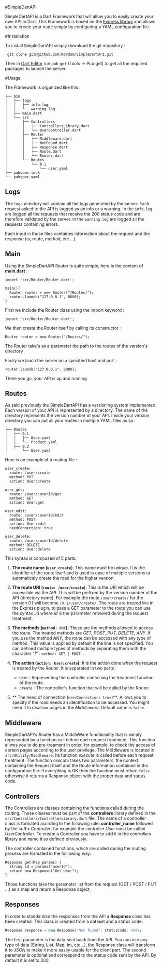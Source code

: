 #SimpleDartAPI

SimpleDartAPI is a Dart Framework that will allow you to easily create your own API in Dart.
This Framework is based on the [Express library](https://github.com/dartist/express) and allows you to create your route simply by configuring a YAML configuration file.

#Installation

To install SimpleDartAPI simply download the git repository :
```
 git clone git@github.com:Kordam/SimpleDartAPI.git
```
Then in [Dart Editor](https://www.dartlang.org/tools/editor/) run `pub get` (Tools -> Pub get) to get all the required packages to launch the server.

#Usage

The Framework is organized like this :

```
├── bin
│   ├── logs
│   │   ├── info.log
│   │   └── warning.log
│   ├── main.dart
│   └── src
│       ├── Controllers
│       │   ├── ControllersLibrary.dart
│       │   └── UserController.dart
│       ├── Router
│       │   ├── Middleware.dart
│       │   ├── NotFound.dart
│       │   ├── Response.dart
│       │   ├── Route.dart
│       │   └── Router.dart
│       └── Routes
│           └── 0.1
│               └── user.yaml
├── pubspec.lock
└── pubspec.yaml

```

## Logs

The `logs` directory will contain all the logs generated by the server. Each request asked to the API is logged as an info or a warning.
In the `info.log` are logged all the requests that receive the 200 status code and are therefore validated by the server.
In the `warning.log` are logged all the requests containing errors.

Each input in those files containes information about the request and the response (ip, route, method, etc ...)

## Main

Using the SimpleDartAPI Router is quite simple, here is the content of **main.dart** :

```
import 'src/Router/Router.dart';

main(){
  Router router = new Router("/Routes/");
  router.launch("127.0.0.1", 8000);
}
```

First we include the Router class using the import keyword :
```
import 'src/Router/Router.dart';
```

We then create the Router itself by calling its constructor :
```
Router router = new Router("/Routes/");
```
The Router take's as a parameter the path to the routes of the version's directory

Finaly we lauch the server on a specified host and port :
```
router.launch("127.0.0.1", 8000);
```

There you go, your API is up and running

## Routes

As said previously the SimpleDartAPI has a versioning system implemented.
Each version of your API is represented by a directory. The name of the directory represents the version number of your API.
Inside your version directory you can put all your routes in multiple YAML files as so :

```
├── Routes
│   ├── 0.1
│   │   ├── User.yaml
│   │   └── Product.yaml
│   ├── 0.2
│       └── User.yaml
```

Here is an example of a routing file :
```
user_create:
  route: /user/create
  method: PUT
  action: User:create

user_get:
  route: /user/:userId/get
  method: GET
  action: User:get

user_edit:
  route: /user/:userId/edit
  method: POST
  action: User:edit
  needConnection: true

user_delete:
  route: /user/:userId/delete
  method: DELETE
  action: User:delete
```

This syntax is composed of 5 parts:

1. **The route name (`user_create`)**: This name must be unique. It is the identifier of the route itself and is used in case of multiple versions to automaticaly create the road for the higher version.

2. **The route URI (`route: /user/create`)**: This is the URI which will be accessible via the API. This will be prefixed by the version number of the API (directory name). For example the route `/user/create/` for the version *0.1* will become `/0.1/user/create/`.
The route are treated like in the Express plugin, to pass a GET parameter to the route you can use the syntax *:id* where *id* is the parameter retreived during the request treatment.

3. **The methods (`method: PUT`)**: These are the methods allowed to access the route. The treated methods are *GET, POST, PUT, DELETE, ANY*. If you use the method *ANY*, the route can be accessed with any type of method. This value is applied by default if the line is not specified. 
You can defined multiple types of methods by separating them with the character *"|"* : `method: GET | POST `.

4. **The action (`action: User:create`)**: It is the action done when the request is treated by the Router. It is separated in two parts :
   * `User` : Representing the controller containing the treatment function of the route.
   * `create` : The controller's function that will be called by the Router.

5. ** The need of connection (`needConnection: true`)**: Allows you to specify if the road needs an identification to be accessed. You might need it to disallow pages in the *Middleware*. Default value is `false`.

## Middleware

SimpleDartAPI's Router has a MiddleWare functionality that is simply represented by a function call before each request treatment.
This function allows you to do pre-treament in order, for example, to check the access of certain pages according to the user privilege.
The Middleware is located in `src/Utility/Middleware`. Its function *execute* is called before each request treatment.
The function *execute* takes two parameters, the context containing the Request itself and the Route information contained in the configuration file.
If everything is OK then the function must return `false` otherwise it returns a Response object with the proper data and status code.

## Controllers

The Controllers are classes containing the functions called during the routing. Those classes must be part of the **controllers** library defined in the `src/Controllers/ControllerLibrary.dart` file. The name of a controller class is formated acording to the following rule: **controller_name** followed by the suffix *Controller*, for example the controller *User* must be called *UserController*.
To create a Controller you have to add it in the *controllers* library and name it as defined previously.

The controller contained functions, which are called during the routing process are formated in the folllowing way:
```
Response get(Map params) {
  String id = params["userId"];
  return new Response("Get User");
}
```
Those functions take the parameter list from the request (GET / POST / PUT ...) as a map and return a Response object.


## Responses

In order to standardise the responses from the API a **Response** class has been created. This class is created from a dataset and a status code.

```dart
Response response = new Response("Not found", statusCode: 404);
```

The first parameter is the data sent back from the API. You can use any type of data (String, List, Map, int, etc...), the Response class will transform it to *JSON* to make it more easily usable for the client part.
The second parameter is optional and correspond to the status code sent by the API. By default it is set to 200.
